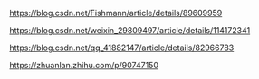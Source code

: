 <!--
 * @Author: your name
 * @Date: 2021-07-09 18:32:36
 * @LastEditTime: 2021-07-09 18:34:35
 * @LastEditors: Please set LastEditors
 * @Description: In User Settings Edit
 * @FilePath: \blogApi\README.md
-->

https://blog.csdn.net/Fishmann/article/details/89609959

https://blog.csdn.net/weixin_29809497/article/details/114172341

https://blog.csdn.net/qq_41882147/article/details/82966783

https://zhuanlan.zhihu.com/p/90747150
